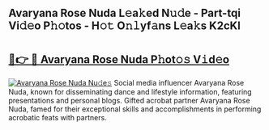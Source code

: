 ## Avaryana Rose Nuda L𝚎a𝚔ed N𝚞𝚍e - Part-tqi Vi𝚍𝚎o P𝚑𝚘tos - H𝚘𝚝 O𝚗𝚕yf𝚊ns L𝚎a𝚔s K2cKl

# <h2><a href="http://kf4eyap.oniu.top/?m=Avaryana+Rose+Nuda">🔗👉 🔴 Avaryana Rose Nuda P𝚑ot𝚘𝚜 V𝚒d𝚎o</a></h2>

[![Avaryana Rose Nuda Nu𝚍e𝚜](https://i.imgur.com/0qMVB7G.gif)](http://kf4eyap.oniu.top/?m=Avaryana+Rose+Nuda)
Social media influencer Avaryana Rose Nuda, known for disseminating dance and lifestyle information, featuring presentations and personal blogs. Gifted acrobat partner Avaryana Rose Nuda, famed for their exceptional skills and accomplishments in performing acrobatic feats with partners.  
